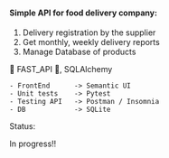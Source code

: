 #### Simple API for food delivery company:

1. Delivery registration by the supplier
2. Get monthly, weekly delivery reports
3. Manage Database of products

:snake: FAST_API :snake:, SQLAlchemy

    - FrontEnd      -> Semantic UI
    - Unit tests    -> Pytest 
    - Testing API   -> Postman / Insomnia
    - DB            -> SQLite

Status: 

In progress!!




